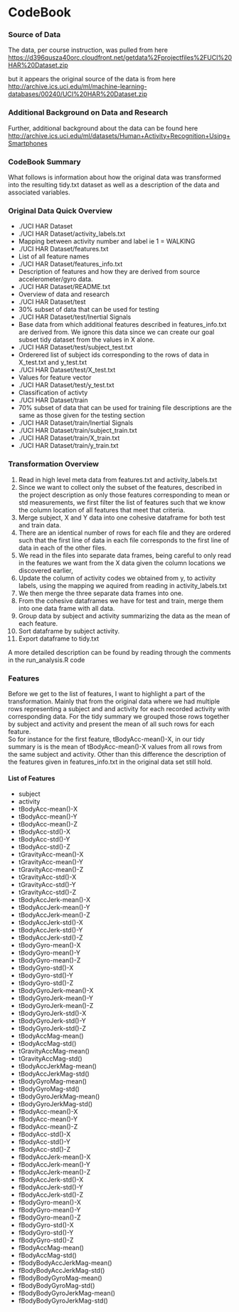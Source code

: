 # CodeBook

### Source of Data
The data, per course instruction, was pulled from here
https://d396qusza40orc.cloudfront.net/getdata%2Fprojectfiles%2FUCI%20HAR%20Dataset.zip

but it appears the original source of the data is from here
http://archive.ics.uci.edu/ml/machine-learning-databases/00240/UCI%20HAR%20Dataset.zip

### Additional Background on Data and Research
Further, additional background about the data can be found here
http://archive.ics.uci.edu/ml/datasets/Human+Activity+Recognition+Using+Smartphones

### CodeBook Summary
What follows is information about how the original data was transformed into the 
resulting tidy.txt dataset as well as a description of the data and associated 
variables.

### Original Data Quick Overview

* ./UCI HAR Dataset
* ./UCI HAR Dataset/activity_labels.txt  
 * Mapping between activity number and label ie 1 = WALKING
* ./UCI HAR Dataset/features.txt
 * List of all feature names
* ./UCI HAR Dataset/features_info.txt
 * Description of features and how they are derived from source accelerometer/gyro data.
* ./UCI HAR Dataset/README.txt
 * Overview of data and research
* ./UCI HAR Dataset/test
 * 30% subset of data that can be used for testing
* ./UCI HAR Dataset/test/Inertial Signals
 * Base data from which additional features described in features_info.txt are derived from.  We ignore this data since we can create our goal subset tidy dataset from the values in X alone.
* ./UCI HAR Dataset/test/subject_test.txt
 * Orderered list of subject ids corresponding to the rows of data in X_test.txt and y_test.txt
* ./UCI HAR Dataset/test/X_test.txt
 * Values for feature vector
* ./UCI HAR Dataset/test/y_test.txt
 * Classification of activty
* ./UCI HAR Dataset/train
 * 70% subset of data that can be used for training file descriptions are the same as those given for the testing section
* ./UCI HAR Dataset/train/Inertial Signals
* ./UCI HAR Dataset/train/subject_train.txt
* ./UCI HAR Dataset/train/X_train.txt
* ./UCI HAR Dataset/train/y_train.txt

### Transformation Overview
1. Read in high level meta data from features.txt and activity_labels.txt
 1. Since we want to collect only the subset of the features, described in the project description as only those features corresponding to mean or std measurements, we first filter the list of features such that we know the column location of all features that meet that criteria. 
2. Merge subject, X and Y data into one cohesive dataframe for both test and train data.
 1. There are an identical number of rows for each file and they are ordered such that the first line of data in each file corresponds to the first line of data in each of the other files.
 2. We read in the files into separate data frames, being careful to only read in the features we want from the X data given the column locations we discovered earlier,
 3. Update the column of activity codes we obtained from y, to activity labels, using the mapping we aquired from reading in activity_labels.txt 
 4. We then merge the three separate data frames into one.
3. From the cohesive dataframes we have for test and train, merge them into one data frame with all data.
4. Group data by subject and activity summarizing the data as the mean of each feature.
5. Sort dataframe by subject activity.
6. Export dataframe to tidy.txt

A more detailed description can be found by reading through the comments in the run_analysis.R code

### Features

Before we get to the list of features, I want to highlight a part of the transformation.
Mainly that from the original data where we had multiple rows representing a subject and and activity
for each recorded activity with corresponding data.
For the tidy summary we grouped those rows together by subject and activity and present the mean of all such
rows for each feature.  
So for instance for the first feature, tBodyAcc-mean()-X, in our tidy summary is is the mean of tBodyAcc-mean()-X values from all rows from the same subject and activity.
Other than this difference the description of the features given in features_info.txt in the original data set still hold.
#### List of Features
* subject
* activity
* tBodyAcc-mean()-X
* tBodyAcc-mean()-Y
* tBodyAcc-mean()-Z
* tBodyAcc-std()-X
* tBodyAcc-std()-Y
* tBodyAcc-std()-Z
* tGravityAcc-mean()-X
* tGravityAcc-mean()-Y
* tGravityAcc-mean()-Z
* tGravityAcc-std()-X
* tGravityAcc-std()-Y
* tGravityAcc-std()-Z
* tBodyAccJerk-mean()-X
* tBodyAccJerk-mean()-Y
* tBodyAccJerk-mean()-Z
* tBodyAccJerk-std()-X
* tBodyAccJerk-std()-Y
* tBodyAccJerk-std()-Z
* tBodyGyro-mean()-X
* tBodyGyro-mean()-Y
* tBodyGyro-mean()-Z
* tBodyGyro-std()-X
* tBodyGyro-std()-Y
* tBodyGyro-std()-Z
* tBodyGyroJerk-mean()-X
* tBodyGyroJerk-mean()-Y
* tBodyGyroJerk-mean()-Z
* tBodyGyroJerk-std()-X
* tBodyGyroJerk-std()-Y
* tBodyGyroJerk-std()-Z
* tBodyAccMag-mean()
* tBodyAccMag-std()
* tGravityAccMag-mean()
* tGravityAccMag-std()
* tBodyAccJerkMag-mean()
* tBodyAccJerkMag-std()
* tBodyGyroMag-mean()
* tBodyGyroMag-std()
* tBodyGyroJerkMag-mean()
* tBodyGyroJerkMag-std()
* fBodyAcc-mean()-X
* fBodyAcc-mean()-Y
* fBodyAcc-mean()-Z
* fBodyAcc-std()-X
* fBodyAcc-std()-Y
* fBodyAcc-std()-Z
* fBodyAccJerk-mean()-X
* fBodyAccJerk-mean()-Y
* fBodyAccJerk-mean()-Z
* fBodyAccJerk-std()-X
* fBodyAccJerk-std()-Y
* fBodyAccJerk-std()-Z
* fBodyGyro-mean()-X
* fBodyGyro-mean()-Y
* fBodyGyro-mean()-Z
* fBodyGyro-std()-X
* fBodyGyro-std()-Y
* fBodyGyro-std()-Z
* fBodyAccMag-mean()
* fBodyAccMag-std()
* fBodyBodyAccJerkMag-mean()
* fBodyBodyAccJerkMag-std()
* fBodyBodyGyroMag-mean()
* fBodyBodyGyroMag-std()
* fBodyBodyGyroJerkMag-mean()
* fBodyBodyGyroJerkMag-std()
